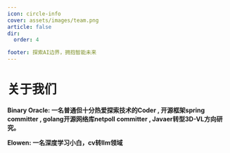 ```yaml
---
icon: circle-info
cover: assets/images/team.png
article: false
dir:
  order: 4

footer: 探索AI边界，拥抱智能未来
---
```


# 关于我们

**Binary Oracle: 一名普通但十分热爱探索技术的Coder , 开源框架spring committer , golang开源网络库netpoll committer , Javaer转型3D-VL方向研究。**

**Elowen: 一名深度学习小白，cv转llm领域**



